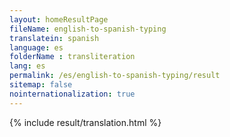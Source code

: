 ```yaml
--- 
layout: homeResultPage 
fileName: english-to-spanish-typing
translatein: spanish
language: es
folderName : transliteration
lang: es
permalink: /es/english-to-spanish-typing/result
sitemap: false
nointernationalization: true
---
```

{% include result/translation.html %}

<script src="/js/result/translator.js" data-foldername="{{page.folderName}}" data-lang="{{page.lang}}"></script>